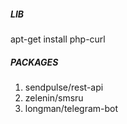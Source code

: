 
##### LIB
apt-get install php-curl

##### PACKAGES
1. sendpulse/rest-api
2. zelenin/smsru
3. longman/telegram-bot

